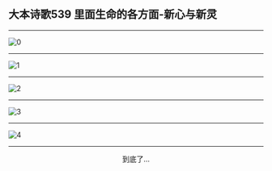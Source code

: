 
## 大本诗歌539 里面生命的各方面-新心与新灵
        
<div id="aplayer0"></div>

---

<img alt="0" data-original="/data/d0539/0">

---

<img alt="1" data-original="/data/d0539/1">

---

<img alt="2" data-original="/data/d0539/2">

---

<img alt="3" data-original="/data/d0539/3">

---

<img alt="4" data-original="/data/d0539/4">

---

<p style="text-align: center">到底了...</p>

<script src="/js/dist-view.js"></script>

<script>
MAIN.id = 'd0539';
        
const ap0 = new APlayer({
    container: document.getElementById('aplayer0'),
    volume: 1,
    loop: 'none',
    preload: 'none',
    audio: [{
        name: '大本诗歌539.mp3',
        artist: '大本诗歌',
        url: 'https://res.wx.qq.com/voice/getvoice?mediaid=MzI0NTk3MDM5M18yMjQ3NDk0Mjc1',
        cover: '/favicon'
    }]
});
</script>
